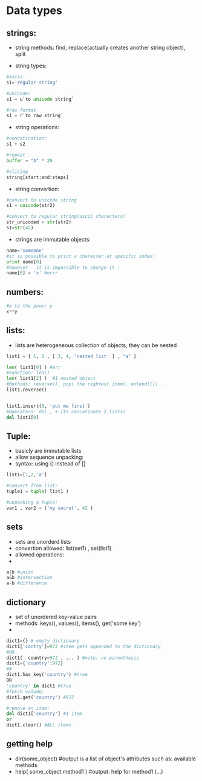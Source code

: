 Data types
====

strings:
---
- string methods: find, replace(actually creates another string object), split

- string types:

```python
#ascii:
s1='regular string'

#unicode:
s1 = u`to unicode string`

#raw format
s1 = r`to raw string`
```

- string operations: 

```python
#concatination:
s1 + s2

#repeat
buffer = "A" * 20

#slicing
string[start:end:steps]
```


 
- string convertion: 

```python
#convert to unicode string
s1 = unicode(str2)

#convert to regular string(ascii charecters)
str_unicoded = str(str2)
s1=str(42)
```
- strings are immutable objects: 

```python
name='someone'
#it is possible to print a charecter at spacific index:
print name[0]
#however - it is impossible to change it :
name[0] = 'x' #errr

```

numbers:
------
 
```python
#x to the power y
x**y
```



lists:
-------
- lists are heterogeneous collection of objects, they can be nested

```python
list1 = [ 1, 2 , [ 3, 4, 'nested list' ] , "a" ]

len( list1[0] ) #err
#Function: len() 
len( list1[2] )  #1 nested object
#Methods: reverse(), pop( the rightest item), extend([]) ..
list1.reverse()


list1.insert(0, 'put me first')
#Operators: del , + (to concatinate 2 lists)
del list1[0] 

```

Tuple:
-----
- basicly are immutable lists
- allow sequence unpacking:
- syntax:  using () instead of [] 

```python
list1=[1,2,'a']

#convert from list:
tuple1 = tuple( list1 )

#unpacking a tuple:
var1 , var2 = ('my secret', 42 )
```

sets
----
- sets are unorderd lists
- convertion allowed: list(set1) , set(list1)
- allowed operations: 
- 
```python
a|b #union
a&b #intersection
a-b #difference
```

dictionary
------
- set of unordered key-value pairs
- methods: keys(), values(), items(), get('some key')
- 
```python
dict1={} # empty dictionary 
dict1['contry']=972 #item gets appended to the dictionary
#OR
dict1(  country=972 , ... ) #note: no parenthesis
dict1={'country':972}
##
dict1.has_key('country') #true
OR
'country' in dict1 #true
#fetch valude:
dict1.get('country') #972

#remove an item:
del dict1['country'] #1 item
or 
dict1.clear() #ALL items

```

getting help
----
- dir(some_object) #output is a list of object's attributes such as:  available methods.
- help( some_object.method1 ) #output: help for method1 (...)
